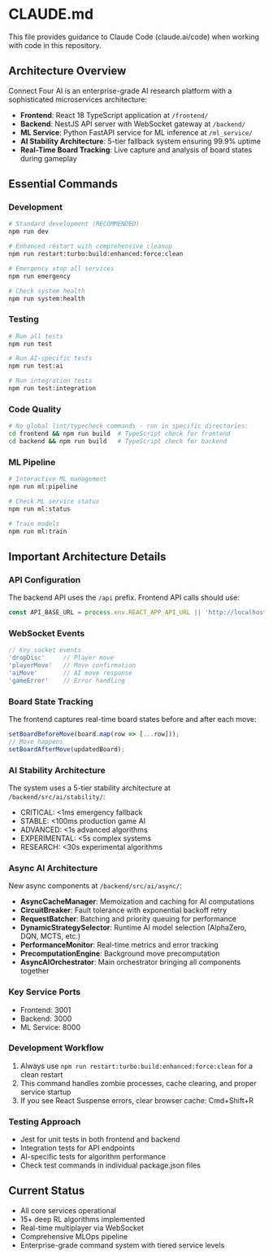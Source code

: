 # CLAUDE.md

This file provides guidance to Claude Code (claude.ai/code) when working with code in this repository.

## Architecture Overview

Connect Four AI is an enterprise-grade AI research platform with a sophisticated microservices architecture:

- **Frontend**: React 18 TypeScript application at `/frontend/`
- **Backend**: NestJS API server with WebSocket gateway at `/backend/`
- **ML Service**: Python FastAPI service for ML inference at `/ml_service/`
- **AI Stability Architecture**: 5-tier fallback system ensuring 99.9% uptime
- **Real-Time Board Tracking**: Live capture and analysis of board states during gameplay

## Essential Commands

### Development
```bash
# Standard development (RECOMMENDED)
npm run dev

# Enhanced restart with comprehensive cleanup
npm run restart:turbo:build:enhanced:force:clean

# Emergency stop all services
npm run emergency

# Check system health
npm run system:health
```

### Testing
```bash
# Run all tests
npm run test

# Run AI-specific tests
npm run test:ai

# Run integration tests
npm run test:integration
```

### Code Quality
```bash
# No global lint/typecheck commands - run in specific directories:
cd frontend && npm run build  # TypeScript check for frontend
cd backend && npm run build   # TypeScript check for backend
```

### ML Pipeline
```bash
# Interactive ML management
npm run ml:pipeline

# Check ML service status
npm run ml:status

# Train models
npm run ml:train
```

## Important Architecture Details

### API Configuration
The backend API uses the `/api` prefix. Frontend API calls should use:
```typescript
const API_BASE_URL = process.env.REACT_APP_API_URL || 'http://localhost:3000/api';
```

### WebSocket Events
```typescript
// Key socket events
'dropDisc'     // Player move
'playerMove'   // Move confirmation
'aiMove'       // AI move response
'gameError'    // Error handling
```

### Board State Tracking
The frontend captures real-time board states before and after each move:
```typescript
setBoardBeforeMove(board.map(row => [...row]));
// Move happens
setBoardAfterMove(updatedBoard);
```

### AI Stability Architecture
The system uses a 5-tier stability architecture at `/backend/src/ai/stability/`:
- CRITICAL: <1ms emergency fallback
- STABLE: <100ms production game AI
- ADVANCED: <1s advanced algorithms
- EXPERIMENTAL: <5s complex systems
- RESEARCH: <30s experimental algorithms

### Async AI Architecture
New async components at `/backend/src/ai/async/`:
- **AsyncCacheManager**: Memoization and caching for AI computations
- **CircuitBreaker**: Fault tolerance with exponential backoff retry
- **RequestBatcher**: Batching and priority queuing for performance
- **DynamicStrategySelector**: Runtime AI model selection (AlphaZero, DQN, MCTS, etc.)
- **PerformanceMonitor**: Real-time metrics and error tracking
- **PrecomputationEngine**: Background move precomputation
- **AsyncAIOrchestrator**: Main orchestrator bringing all components together

### Key Service Ports
- Frontend: 3001
- Backend: 3000
- ML Service: 8000

### Development Workflow
1. Always use `npm run restart:turbo:build:enhanced:force:clean` for a clean restart
2. This command handles zombie processes, cache clearing, and proper service startup
3. If you see React Suspense errors, clear browser cache: Cmd+Shift+R

### Testing Approach
- Jest for unit tests in both frontend and backend
- Integration tests for API endpoints
- AI-specific tests for algorithm performance
- Check test commands in individual package.json files

## Current Status
- All core services operational
- 15+ deep RL algorithms implemented
- Real-time multiplayer via WebSocket
- Comprehensive MLOps pipeline
- Enterprise-grade command system with tiered service levels